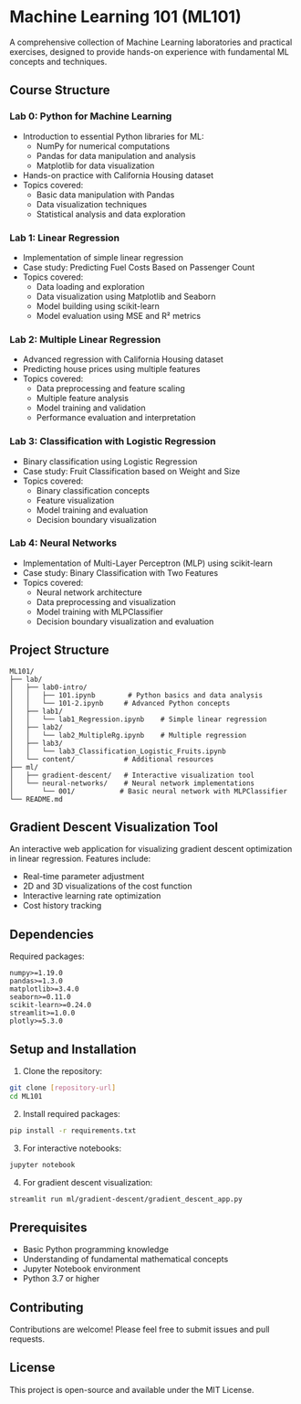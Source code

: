 # Machine Learning 101 (ML101)

A comprehensive collection of Machine Learning laboratories and practical exercises, designed to provide hands-on experience with fundamental ML concepts and techniques.

## Course Structure

### Lab 0: Python for Machine Learning
- Introduction to essential Python libraries for ML:
  - NumPy for numerical computations
  - Pandas for data manipulation and analysis
  - Matplotlib for data visualization
- Hands-on practice with California Housing dataset
- Topics covered:
  - Basic data manipulation with Pandas
  - Data visualization techniques
  - Statistical analysis and data exploration

### Lab 1: Linear Regression
- Implementation of simple linear regression
- Case study: Predicting Fuel Costs Based on Passenger Count
- Topics covered:
  - Data loading and exploration
  - Data visualization using Matplotlib and Seaborn
  - Model building using scikit-learn
  - Model evaluation using MSE and R² metrics

### Lab 2: Multiple Linear Regression
- Advanced regression with California Housing dataset
- Predicting house prices using multiple features
- Topics covered:
  - Data preprocessing and feature scaling
  - Multiple feature analysis
  - Model training and validation
  - Performance evaluation and interpretation

### Lab 3: Classification with Logistic Regression
- Binary classification using Logistic Regression
- Case study: Fruit Classification based on Weight and Size
- Topics covered:
  - Binary classification concepts
  - Feature visualization
  - Model training and evaluation
  - Decision boundary visualization

### Lab 4: Neural Networks
- Implementation of Multi-Layer Perceptron (MLP) using scikit-learn
- Case study: Binary Classification with Two Features
- Topics covered:
  - Neural network architecture
  - Data preprocessing and visualization
  - Model training with MLPClassifier
  - Decision boundary visualization and evaluation

## Project Structure
```
ML101/
├── lab/
│   ├── lab0-intro/
│   │   ├── 101.ipynb        # Python basics and data analysis
│   │   └── 101-2.ipynb     # Advanced Python concepts
│   ├── lab1/
│   │   └── lab1_Regression.ipynb    # Simple linear regression
│   ├── lab2/
│   │   └── lab2_MultipleRg.ipynb    # Multiple regression
│   ├── lab3/
│   │   └── lab3_Classification_Logistic_Fruits.ipynb
│   └── content/            # Additional resources
├── ml/
│   ├── gradient-descent/   # Interactive visualization tool
│   └── neural-networks/    # Neural network implementations
│       └── 001/           # Basic neural network with MLPClassifier
└── README.md
```

## Gradient Descent Visualization Tool
An interactive web application for visualizing gradient descent optimization in linear regression. Features include:
- Real-time parameter adjustment
- 2D and 3D visualizations of the cost function
- Interactive learning rate optimization
- Cost history tracking

## Dependencies
Required packages:
```
numpy>=1.19.0
pandas>=1.3.0
matplotlib>=3.4.0
seaborn>=0.11.0
scikit-learn>=0.24.0
streamlit>=1.0.0
plotly>=5.3.0
```

## Setup and Installation

1. Clone the repository:
```bash
git clone [repository-url]
cd ML101
```

2. Install required packages:
```bash
pip install -r requirements.txt
```

3. For interactive notebooks:
```bash
jupyter notebook
```

4. For gradient descent visualization:
```bash
streamlit run ml/gradient-descent/gradient_descent_app.py
```

## Prerequisites
- Basic Python programming knowledge
- Understanding of fundamental mathematical concepts
- Jupyter Notebook environment
- Python 3.7 or higher

## Contributing
Contributions are welcome! Please feel free to submit issues and pull requests.

## License
This project is open-source and available under the MIT License.
